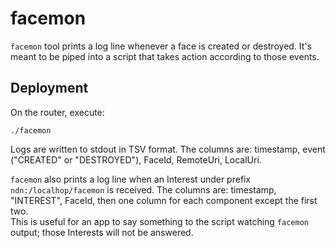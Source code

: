 # facemon

`facemon` tool prints a log line whenever a face is created or destroyed.
It's meant to be piped into a script that takes action according to those events.

## Deployment

On the router, execute:

    ./facemon

Logs are written to stdout in TSV format.
The columns are: timestamp, event ("CREATED" or "DESTROYED"), FaceId, RemoteUri, LocalUri.

`facemon` also prints a log line when an Interest under prefix `ndn:/localhop/facemon` is received.
The columns are: timestamp, "INTEREST", FaceId, then one column for each component except the first two.  
This is useful for an app to say something to the script watching `facemon` output; those Interests will not be answered.
